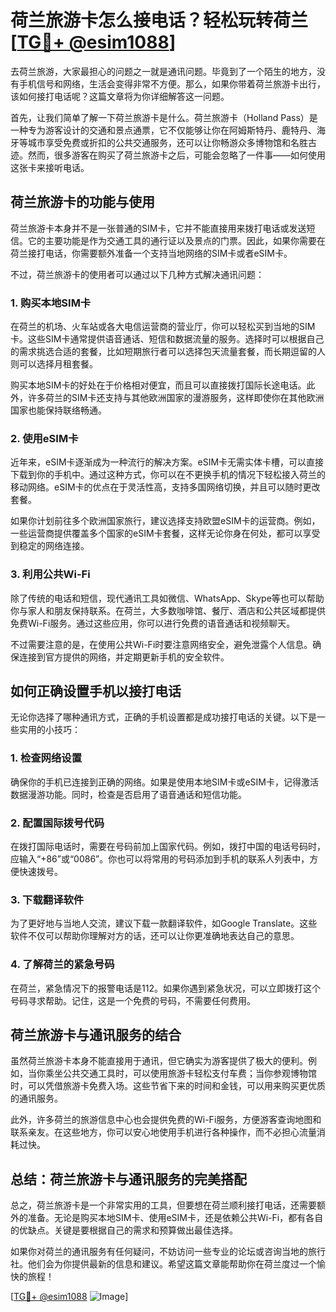 # 荷兰旅游卡怎么接电话？轻松玩转荷兰 [[TG💪+ @esim1088](https://t.me/s/esim1088)]

去荷兰旅游，大家最担心的问题之一就是通讯问题。毕竟到了一个陌生的地方，没有手机信号和网络，生活会变得非常不方便。那么，如果你带着荷兰旅游卡出行，该如何接打电话呢？这篇文章将为你详细解答这一问题。

首先，让我们简单了解一下荷兰旅游卡是什么。荷兰旅游卡（Holland Pass）是一种专为游客设计的交通和景点通票，它不仅能够让你在阿姆斯特丹、鹿特丹、海牙等城市享受免费或折扣的公共交通服务，还可以让你畅游众多博物馆和名胜古迹。然而，很多游客在购买了荷兰旅游卡之后，可能会忽略了一件事——如何使用这张卡来接听电话。

## **荷兰旅游卡的功能与使用**

荷兰旅游卡本身并不是一张普通的SIM卡，它并不能直接用来拨打电话或发送短信。它的主要功能是作为交通工具的通行证以及景点的门票。因此，如果你需要在荷兰接打电话，你需要额外准备一个支持当地网络的SIM卡或者eSIM卡。

不过，荷兰旅游卡的使用者可以通过以下几种方式解决通讯问题：

### 1. **购买本地SIM卡**
在荷兰的机场、火车站或各大电信运营商的营业厅，你可以轻松买到当地的SIM卡。这些SIM卡通常提供语音通话、短信和数据流量的服务。选择时可以根据自己的需求挑选合适的套餐，比如短期旅行者可以选择包天流量套餐，而长期逗留的人则可以选择月租套餐。

购买本地SIM卡的好处在于价格相对便宜，而且可以直接拨打国际长途电话。此外，许多荷兰的SIM卡还支持与其他欧洲国家的漫游服务，这样即使你在其他欧洲国家也能保持联络畅通。

### 2. **使用eSIM卡**
近年来，eSIM卡逐渐成为一种流行的解决方案。eSIM卡无需实体卡槽，可以直接下载到你的手机中。通过这种方式，你可以在不更换手机的情况下轻松接入荷兰的移动网络。eSIM卡的优点在于灵活性高，支持多国网络切换，并且可以随时更改套餐。

如果你计划前往多个欧洲国家旅行，建议选择支持欧盟eSIM卡的运营商。例如，一些运营商提供覆盖多个国家的eSIM卡套餐，这样无论你身在何处，都可以享受到稳定的网络连接。

### 3. **利用公共Wi-Fi**
除了传统的电话和短信，现代通讯工具如微信、WhatsApp、Skype等也可以帮助你与家人和朋友保持联系。在荷兰，大多数咖啡馆、餐厅、酒店和公共区域都提供免费Wi-Fi服务。通过这些应用，你可以进行免费的语音通话和视频聊天。

不过需要注意的是，在使用公共Wi-Fi时要注意网络安全，避免泄露个人信息。确保连接到官方提供的网络，并定期更新手机的安全软件。

## **如何正确设置手机以接打电话**

无论你选择了哪种通讯方式，正确的手机设置都是成功接打电话的关键。以下是一些实用的小技巧：

### 1. **检查网络设置**
确保你的手机已连接到正确的网络。如果是使用本地SIM卡或eSIM卡，记得激活数据漫游功能。同时，检查是否启用了语音通话和短信功能。

### 2. **配置国际拨号代码**
在拨打国际电话时，需要在号码前加上国家代码。例如，拨打中国的电话号码时，应输入“+86”或“0086”。你也可以将常用的号码添加到手机的联系人列表中，方便快速拨号。

### 3. **下载翻译软件**
为了更好地与当地人交流，建议下载一款翻译软件，如Google Translate。这些软件不仅可以帮助你理解对方的话，还可以让你更准确地表达自己的意思。

### 4. **了解荷兰的紧急号码**
在荷兰，紧急情况下的报警电话是112。如果你遇到紧急状况，可以立即拨打这个号码寻求帮助。记住，这是一个免费的号码，不需要任何费用。

## **荷兰旅游卡与通讯服务的结合**

虽然荷兰旅游卡本身不能直接用于通讯，但它确实为游客提供了极大的便利。例如，当你乘坐公共交通工具时，可以使用旅游卡轻松支付车费；当你参观博物馆时，可以凭借旅游卡免费入场。这些节省下来的时间和金钱，可以用来购买更优质的通讯服务。

此外，许多荷兰的旅游信息中心也会提供免费的Wi-Fi服务，方便游客查询地图和联系亲友。在这些地方，你可以安心地使用手机进行各种操作，而不必担心流量消耗过快。

## **总结：荷兰旅游卡与通讯服务的完美搭配**

总之，荷兰旅游卡是一个非常实用的工具，但要想在荷兰顺利接打电话，还需要额外的准备。无论是购买本地SIM卡、使用eSIM卡，还是依赖公共Wi-Fi，都有各自的优缺点。关键是要根据自己的需求和预算做出最佳选择。

如果你对荷兰的通讯服务有任何疑问，不妨访问一些专业的论坛或咨询当地的旅行社。他们会为你提供最新的信息和建议。希望这篇文章能帮助你在荷兰度过一个愉快的旅程！

[[TG💪+ @esim1088](https://t.me/s/esim1088) ![Image](https://i.postimg.cc/4NQfJmqS/Snipaste-2025-05-13-00-14-12.png)]